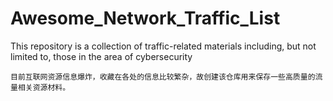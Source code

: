 # Awesome_Network_Traffic_List

This repository is a collection of traffic-related materials including, but not limited to, those in the area of cybersecurity

```
目前互联网资源信息爆炸，收藏在各处的信息比较繁杂，故创建该仓库用来保存一些高质量的流量相关资源材料。

```

